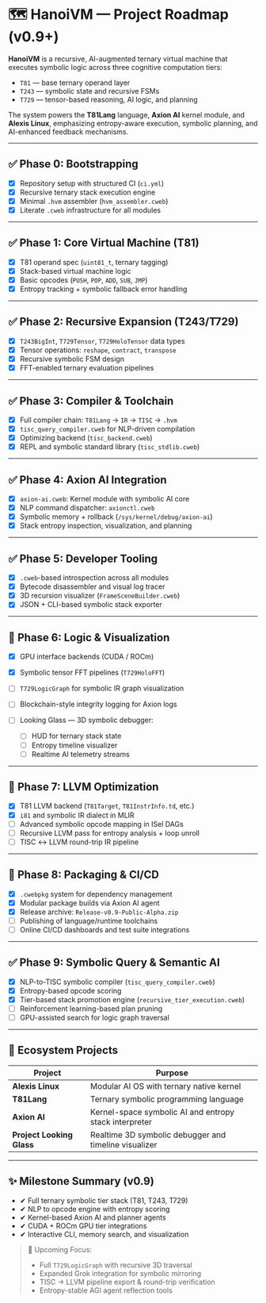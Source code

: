 # 🗺️ **HanoiVM — Project Roadmap (v0.9+)**

**HanoiVM** is a recursive, AI-augmented ternary virtual machine that executes symbolic logic across three cognitive computation tiers:

* `T81` — base ternary operand layer
* `T243` — symbolic state and recursive FSMs
* `T729` — tensor-based reasoning, AI logic, and planning

The system powers the **T81Lang** language, **Axion AI** kernel module, and **Alexis Linux**, emphasizing entropy-aware execution, symbolic planning, and AI-enhanced feedback mechanisms.

---

## ✅ Phase 0: Bootstrapping

* [x] Repository setup with structured CI (`ci.yml`)
* [x] Recursive ternary stack execution engine
* [x] Minimal `.hvm` assembler (`hvm_assembler.cweb`)
* [x] Literate `.cweb` infrastructure for all modules

---

## ✅ Phase 1: Core Virtual Machine (T81)

* [x] T81 operand spec (`uint81_t`, ternary tagging)
* [x] Stack-based virtual machine logic
* [x] Basic opcodes (`PUSH`, `POP`, `ADD`, `SUB`, `JMP`)
* [x] Entropy tracking + symbolic fallback error handling

---

## ✅ Phase 2: Recursive Expansion (T243/T729)

* [x] `T243BigInt`, `T729Tensor`, `T729HoloTensor` data types
* [x] Tensor operations: `reshape`, `contract`, `transpose`
* [x] Recursive symbolic FSM design
* [x] FFT-enabled ternary evaluation pipelines

---

## ✅ Phase 3: Compiler & Toolchain

* [x] Full compiler chain: `T81Lang` → `IR` → `TISC` → `.hvm`
* [x] `tisc_query_compiler.cweb` for NLP-driven compilation
* [x] Optimizing backend (`tisc_backend.cweb`)
* [x] REPL and symbolic standard library (`tisc_stdlib.cweb`)

---

## ✅ Phase 4: Axion AI Integration

* [x] `axion-ai.cweb`: Kernel module with symbolic AI core
* [x] NLP command dispatcher: `axionctl.cweb`
* [x] Symbolic memory + rollback (`/sys/kernel/debug/axion-ai`)
* [x] Stack entropy inspection, visualization, and planning

---

## ✅ Phase 5: Developer Tooling

* [x] `.cweb`-based introspection across all modules
* [x] Bytecode disassembler and visual log tracer
* [x] 3D recursion visualizer (`FrameSceneBuilder.cweb`)
* [x] JSON + CLI-based symbolic stack exporter

---

## 🔄 Phase 6: Logic & Visualization

* [x] GPU interface backends (CUDA / ROCm)
* [x] Symbolic tensor FFT pipelines (`T729HoloFFT`)
* [ ] `T729LogicGraph` for symbolic IR graph visualization
* [ ] Blockchain-style integrity logging for Axion logs
* [ ] Looking Glass — 3D symbolic debugger:

  * [ ] HUD for ternary stack state
  * [ ] Entropy timeline visualizer
  * [ ] Realtime AI telemetry streams

---

## 🔄 Phase 7: LLVM Optimization

* [x] T81 LLVM backend (`T81Target`, `T81InstrInfo.td`, etc.)
* [x] `i81` and symbolic IR dialect in MLIR
* [ ] Advanced symbolic opcode mapping in ISel DAGs
* [ ] Recursive LLVM pass for entropy analysis + loop unroll
* [ ] TISC ↔ LLVM round-trip IR pipeline

---

## 🔄 Phase 8: Packaging & CI/CD

* [x] `.cwebpkg` system for dependency management
* [x] Modular package builds via Axion AI agent
* [x] Release archive: `Release-v0.9-Public-Alpha.zip`
* [ ] Publishing of language/runtime toolchains
* [ ] Online CI/CD dashboards and test suite integrations

---

## ✅ Phase 9: Symbolic Query & Semantic AI

* [x] NLP-to-TISC symbolic compiler (`tisc_query_compiler.cweb`)
* [x] Entropy-based opcode scoring
* [x] Tier-based stack promotion engine (`recursive_tier_execution.cweb`)
* [ ] Reinforcement learning-based plan pruning
* [ ] GPU-assisted search for logic graph traversal

---

## 🔗 Ecosystem Projects

| Project                   | Purpose                                                |
| ------------------------- | ------------------------------------------------------ |
| **Alexis Linux**          | Modular AI OS with ternary native kernel               |
| **T81Lang**               | Ternary symbolic programming language                  |
| **Axion AI**              | Kernel-space symbolic AI and entropy stack interpreter |
| **Project Looking Glass** | Realtime 3D symbolic debugger and timeline visualizer  |

---

## ✨ Milestone Summary (v0.9)

* ✔ Full ternary symbolic tier stack (T81, T243, T729)
* ✔ NLP to opcode engine with entropy scoring
* ✔ Kernel-based Axion AI and planner agents
* ✔ CUDA + ROCm GPU tier integrations
* ✔ Interactive CLI, memory search, and visualization

> 🧠 Upcoming Focus:
>
> * Full `T729LogicGraph` with recursive 3D traversal
> * Expanded Grok integration for symbolic mirroring
> * TISC → LLVM pipeline export & round-trip verification
> * Entropy-stable AGI agent reflection tools
